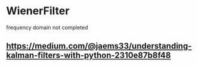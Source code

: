 # WienerFilter
frequency domain not completed

## https://medium.com/@jaems33/understanding-kalman-filters-with-python-2310e87b8f48
